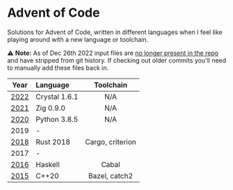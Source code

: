 # Advent of Code #

Solutions for Advent of Code, written in different languages when I feel like playing around with a new language or toolchain.

:warning: **Note:** As of Dec 26th 2022 input files are [no longer present in the repo](https://old.reddit.com/r/adventofcode/wiki/faqs/copyright/inputs) and have stripped from git history. If checking out older commits you'll need to manually add these files back in.

| Year                    | Language       | Toolchain        |
| :---------------------: | :------------- | :--------------: |
| [2022](./2022-crystal)  | Crystal 1.6.1  | N/A              |
| [2021](./2021-zig)      | Zig 0.9.0      | N/A              |
| [2020](./2020-python)   | Python 3.8.5   | N/A              |
| 2019                    | -              |                  |
| [2018](./2018-rust)     | Rust 2018      | Cargo, criterion |
| 2017                    | -              |                  |
| [2016](./2016-haskell)  | Haskell        | Cabal            |
| [2015](./2015-cpp)      | C++20          | Bazel, catch2    |
